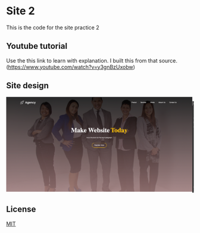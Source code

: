 # Site 2

This is the code for the site practice 2

## Youtube tutorial

Use the this link to learn with explanation. I built this from that source. (https://www.youtube.com/watch?v=y3gnBzUxobw)

## Site design

![Alt text](site.png)

## License
[MIT](https://choosealicense.com/licenses/mit/)